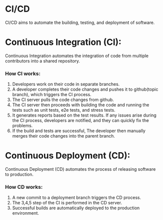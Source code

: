 # CI/CD
CI/CD aims to automate the building, testing, and deployment of software.

# Continuous Integration (CI):
Continuous Integration automates the integration of code from multiple contributors into a shared repository.<br>

### How CI works:
1. Developers work on their code in separate branches.
2. A developer completes their code changes and pushes it to github(topic branch), which triggers the CI process.
3. The CI server pulls the code changes from github.
4. The CI server then proceeds with building the code and running the tests such as unit tests, e2e tests, and stress tests.
5. It generates reports based on the test results. If any issues arise during the CI process, developers are notified, and they can quickly fix the problems.
6. If the build and tests are successful, The developer then manually merges their code changes into the parent branch.

# Continuous Deployment (CD):
Continuous Deployment (CD) automates the process of releasing software to production.<br>

### How CD works:
1. A new commit to a deployment branch triggers the CD process.
2. The 3,4,5 step of the CI is performed in the CD server.
3. Successful builds are automatically deployed to the production environment.
